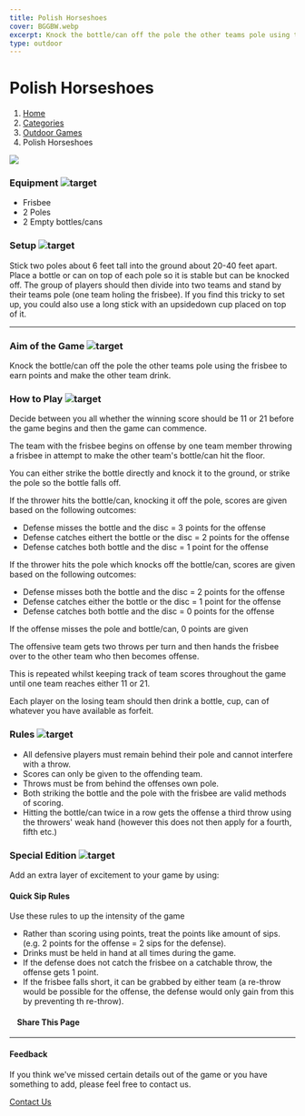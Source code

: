 ```yaml
---
title: Polish Horseshoes
cover: BGGBW.webp
excerpt: Knock the bottle/can off the pole the other teams pole using the frisbee to earn points and make the other team drink.
type: outdoor
---
```


# Polish Horseshoes

1.  [Home](/)
2.  [Categories](GameCategories)
3.  [Outdoor Games](GameCategories/OutdoorGames)
4.  Polish Horseshoes

![](/images/polishhorseshoes.webp)

### Equipment ![target](/images/liquor.webp)

-   Frisbee
-   2 Poles
-   2 Empty bottles/cans

### Setup ![target](/images/settings.webp)

Stick two poles about 6 feet tall into the ground about 20-40 feet apart. Place a bottle or can on top of each pole so it is stable but can be knocked off. The group of players should then divide into two teams and stand by their teams pole (one team holing the frisbee). If you find this tricky to set up, you could also use a long stick with an upsidedown cup placed on top of it.

* * *

### Aim of the Game ![target](/images/target.webp)

Knock the bottle/can off the pole the other teams pole using the frisbee to earn points and make the other team drink.

### How to Play ![target](/images/question.webp)

Decide between you all whether the winning score should be 11 or 21 before the game begins and then the game can commence.

The team with the frisbee begins on offense by one team member throwing a frisbee in attempt to make the other team's bottle/can hit the floor.

You can either strike the bottle directly and knock it to the ground, or strike the pole so the bottle falls off.

If the thrower hits the bottle/can, knocking it off the pole, scores are given based on the following outcomes:

-   Defense misses the bottle and the disc = 3 points for the offense
-   Defense catches eithert the bottle or the disc = 2 points for the offense
-   Defense catches both bottle and the disc = 1 point for the offense

If the thrower hits the pole which knocks off the bottle/can, scores are given based on the following outcomes:

-   Defense misses both the bottle and the disc = 2 points for the offense
-   Defense catches either the bottle or the disc = 1 point for the offense
-   Defense catches both bottle and the disc = 0 points for the offense

If the offense misses the pole and bottle/can, 0 points are given

The offensive team gets two throws per turn and then hands the frisbee over to the other team who then becomes offense.

This is repeated whilst keeping track of team scores throughout the game until one team reaches either 11 or 21.

Each player on the losing team should then drink a bottle, cup, can of whatever you have available as forfeit.

### Rules ![target](/images/rules.webp)

-   All defensive players must remain behind their pole and cannot interfere with a throw.
-   Scores can only be given to the offending team.
-   Throws must be from behind the offenses own pole.
-   Both striking the bottle and the pole with the frisbee are valid methods of scoring.
-   Hitting the bottle/can twice in a row gets the offense a third throw using the throwers' weak hand (however this does not then apply for a fourth, fifth etc.)

### Special Edition ![target](/images/special.webp)

Add an extra layer of excitement to your game by using:

#### **Quick Sip Rules**

Use these rules to up the intensity of the game

-   Rather than scoring using points, treat the points like amount of sips. (e.g. 2 points for the offense = 2 sips for the defense).
-   Drinks must be held in hand at all times during the game.
-   If the defense does not catch the frisbee on a catchable throw, the offense gets 1 point.
-   If the frisbee falls short, it can be grabbed by either team (a re-throw would be possible for the offense, the defense would only gain from this by preventing th re-throw).

####     Share This Page

[](https://www.facebook.com/sharer/sharer.php?u=beergogglegames.co.uk/GameCategories/OutdoorGames/polishhorseshoes)[](https://www.instagram.com/direct/new/)[](https://twitter.com/intent/tweet?url=beergogglegames.co.uk/GameCategories/OutdoorGames/polishhorseshoes)

* * *

#### Feedback

If you think we've missed certain details out of the game or you have something to add, please feel free to contact us.

  
  
  
[Contact Us](contact)
